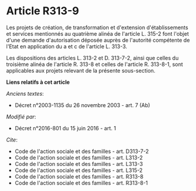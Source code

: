 # Article R313-9

Les projets de création, de transformation et d'extension d'établissements et services mentionnés au quatrième alinéa de
l'article L. 315-2 font l'objet d'une demande d'autorisation déposée auprès de l'autorité compétente de l'Etat en application
du a et c de l'article L. 313-3. 

Les dispositions des articles L. 313-2 et D. 313-7-2, ainsi que celles du troisième alinéa de l'article R. 313-8 et celles de
l'article R. 313-8-1, sont applicables aux projets relevant de la présente sous-section.

**Liens relatifs à cet article**

_Anciens textes_:

  - Décret n°2003-1135 du 26 novembre 2003 - art. 7 (Ab)

_Modifié par_:

  - Décret n°2016-801 du 15 juin 2016 - art. 1

_Cite_:

  - Code de l'action sociale et des familles - art. D313-7-2
  - Code de l'action sociale et des familles - art. L313-2
  - Code de l'action sociale et des familles - art. L313-3
  - Code de l'action sociale et des familles - art. L315-2
  - Code de l'action sociale et des familles - art. R313-8
  - Code de l'action sociale et des familles - art. R313-8-1
